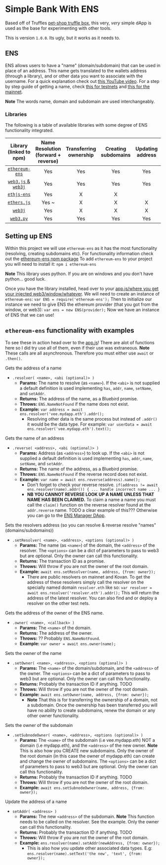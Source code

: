 # Simple Bank With ENS

Based off of Truffles [pet-shop truffle box](https://truffleframework.com/boxes/pet-shop), this very, _very_ simple dApp is used as the base for experimenting with other tools. 

This is version `1.0.0`. Its ugly, but it works as it needs to. 

## ENS

ENS allows users to have a "name" (domain/subdomain) that can be used in place of an address. This name gets translated to the wallets address (through a library), and or other data you want to associate with the username.
For a quick explanation check out [this YouTube video]().
For a step by step guide of getting a name, check [this for testnets]() and [this for the mainnet]().

**Note** The words name, domain and subdomain are used interchangeably. 

### Libraries

The following is a table of available libraries with some degree of ENS functionality integrated. 

| Library (linked to npm) | Name Resolution (forward + reverse) | Transferring ownership | Creating subdomains | Updating address | Updating other records | Configuring reverse resolution (`.claim()`) | 
|:-------:|:---------------:|:----------------------:|:-------------------:|:---------:|:---------------------:|:------------------------------:|
| [`ethereum-ens`](https://www.npmjs.com/package/ethereum-ens) | Yes | Yes | Yes | Yes | Yes | X |
| [`web3.js` & `web3j`](https://www.npmjs.com/package/web3) | Yes | Yes | Yes | Yes | Yes | X |
| [`ethjs-ens`](https://www.npmjs.com/package/ethjs-ens) | Yes | X | X |  | X | X |
| [`ethers.js`](https://www.npmjs.com/package/ethers) | Yes ~ | X | X | X | X | X |
| [`web3j`](https://web3j.readthedocs.io/en/stable/ens.html) | Yes | X | X| X | X | X |
| [`web3.py`](https://www.npmjs.com/package/web3) | Yes | Yes | Yes | Yes | X | Yes |

## Setting up ENS

Within this project we will use `ethereum-ens` as it has the most functionality (resolving, creating subdomains etc). For functionality information check out the [ethereum-ens npm package](https://www.npmjs.com/package/ethereum-ens/v/0.7.7)
To add `ethereum-ens` to your project you will need to install it:
`npm i ethereum-ens`

**Note** This library uses python. If you are on windows and you don't have python... good luck.

Once you have the library installed, head over to your [app.js/where you get your injected web3/window/whatever](./src/js/app.js). We will need to create an instance of `ethereum-ens`:
`var ENS = require('ethereum-ens');`
Then to initialize our instance we need to give ENS the ethereum provider (that you got from the window, or web3):
`var ens = new ENS(provider);`
Now we have an instance of ENS that we can use!

## `ethereum-ens` functionality with examples

To see these in action head over to the [app.js](./src/js/app.js)! There are alot of functions here so I did try use all of them, even if their use was extraneous. 
**Note** These calls are all asynchronous. Therefore you must either use `await` or `.then()`. 

Gets the address of a name
* `.resolver( <name>, <abi (optional)> )`
    * **Params:** The name to resolve (as `<name>`). If the `<abi>` is not supplied a default definition is used implementing `has`, `addr`, `name`, `setName`, and `setAddr`. 
    * **Returns:** The address of the name, as a Bluebird promise. 
    * **Throws:** `ENS.NameNotFound` if the name does not exist.
    * **Example:** `var address = await ens.resolver('vee.mydapp.eth').addr();`
        * Resolving other data is the same process but instead of `.addr()` it would be the data type. For example: `var userData = await ens.resolver('vee.mydapp.eth').text();`

Gets the name of an address
* `.reverse( <address>, <abi (optional)> )`
    * **Params:** Address (as `<address>`) to look up.  If the `<abi>` is not supplied a default definition is used implementing `has`, `addr`, `name`, `setName`, and `setAddr`. 
    * **Returns:** The name of the address, as a Bluebird promise. 
    * **Throws:** `ENS.NameNotFound` if the reverse record does not exist.
    * **Example:** `var name = await ens.reverse(address).name();`
        * Don't forget to check your reverse resolve. `if(address != await ens.resolver(name).addr()) { ... handle incorrect name ... }`
        * **NB YOU CANNOT REVERSE LOOK UP A NAME UNLESS THAT NAME HAS BEEN CLAIMED.** To claim a name a name you must call the `claim()` function on the reverse resolver found at the `addr.reverse` name. TODO a clear example of this??? Otherwise you can go to the [ENS Manager DApp](https://manager.ens.domains/).
        
Sets the resolvers address (so you can resolve & reverse resolve "names" (domains/subdomains))
* `.setResolver( <name>, <address>, <options (optional)> )`
    * **Params:** The name (as `<name>`) of the domain, the `<address>` of the resolver. The `<options>` can be a dict of parameters to pass to web3 but are optional. Only the owner can call this functionality. 
    * **Returns:** The transaction ID as a promise.
    * **Throws:** Will throw if you are not the owner of the root domain. 
    * **Example:** `await ens.setResolver(name, address, {from: owner});`
        * There are public resolvers on mainnet and Kovan. To get the address of these resolvers simply call the resolver on the specially named domain `resolver.eth` like so: `var resolver = await ens.resolver('resolver.eth').addr();` This will return the address of the latest resolver. You can also find and or deploy a resolver on the other test nets. 

Gets the address of the owner of the ENS name.
* `.owner( <name>, <callback> )`
    * **Params:** The `<name>` of the domain. 
    * **Returns:** The address of the owner.
    * **Throws:** ?? Probably `ENS.NameNotFound`.
    * **Example:** `var owner = await ens.owner(name);`

Sets the owner of the name
* `.setOwner( <name>, <address>, <options (optional)> )`
    * **Params:** The `<name>` of the domain/subdomain, and the `<address>` of the owner. The `<options>` can be a dict of parameters to pass to web3 but are optional. Only the owner can call this functionality. 
    * **Returns:** Probably the transaction ID if anything. TODO
    * **Throws:** Will throw if you are not the owner of the root domain. 
    * **Example:** `await ens.setOwner(name, address, {from: owner});`
        * **Note** That this is for transferring the ownership of a domain, not a subdomain. Once the ownership has been transferred you will have no ability to create subdomains, renew the domain or any other owner functionality. 

Sets the owner of the subdomain
* `.setSubnodeOwner( <name>, <address>, <options (optional)> )`
    * **Params:** The `<name>` of the subdomain (i.e vee.mydapp.eth) NOT a domain (i.e mydapp.eth), and the `<address>` of the new owner. **Note** This is also how you CREATE new subdomains. Only the owner of the root domain (in this case the owner of mydapp.eth) can create and change the owner of subdomains. The `<options>` can be a dict of parameters to pass to web3 but are optional. Only the owner can call this functionality. 
    * **Returns:** Probably the transaction ID if anything. TODO
    * **Throws:** Will throw if you are not the owner of the root domain. 
    * **Example:** `await ens.setSubnodeOwner(name, address, {from: owner});`

Update the address of a name
* `setAddr( <address> )`
    * **Params:** The new `<address>` of the subdomain. **Note** This function needs to be called on the resolver. See the example. Only the owner can call this functionality. 
    * **Returns:** Probably the transaction ID if anything. TODO
    * **Throws:** Will throw if you are not the owner of the root domain. 
    * **Example:** `ens.resolver(name).setAddr(newAddress, {from: owner});`
        * This is also how you update other associated data types. E.g: `ens.resolver(name).setText('the new', 'text', {from: owner});`